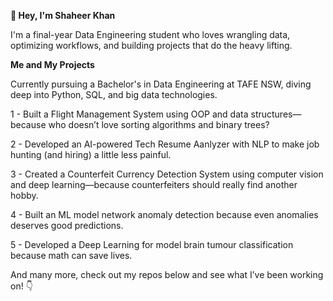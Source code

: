 **👋 Hey, I'm Shaheer Khan**


I'm a final-year Data Engineering student who loves wrangling data, optimizing workflows, and building projects that do the heavy lifting. 


**Me and My Projects**


Currently pursuing a Bachelor's in Data Engineering at TAFE NSW, diving deep into Python, SQL, and big data technologies. 

1 - Built a Flight Management System using OOP and data structures—because who doesn’t love sorting algorithms and binary trees? 

2 - Developed an AI-powered Tech Resume Aanlyzer with NLP to make job hunting (and hiring) a little less painful. 

3 - Created a Counterfeit Currency Detection System using computer vision and deep learning—because counterfeiters should really find another hobby. 

4 - Built an ML model network anomaly detection because even anomalies deserves good predictions. 

5 - Developed a Deep Learning for model brain tumour classification because math can save lives. 

And many more, check out my repos below and see what I’ve been working on! 👇
